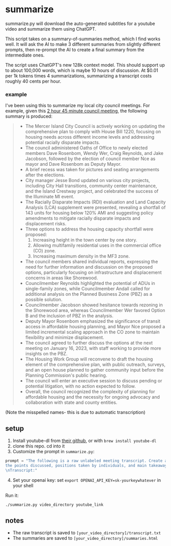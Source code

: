 # summarize

summarize.py will download the auto-generated subtitles for a youtube video and summarize them using ChatGPT.

This script takes on a summary-of-summaries method, which I find works well. It will ask the AI to make 3 different summaries from slightly different prompts, then re-prompt the AI to create a final summary from the intermediate ones.

The script uses ChatGPT's new 128k context model. This should support up to about 100,000 words, which is maybe 10 hours of discussion. At $0.01 per 1k tokens times 4 summarizations, summarizing a transcript costs roughly 40 cents per hour.

### example

I've been using this to summarize my local city council meetings. For example, given this [2 hour 45 minute council meeting](https://www.youtube.com/watch?v=a8uXZQ8XDrY), the following summary is produced:

> <ul><li>The Mercer Island City Council is actively working on updating the comprehensive plan to comply with House Bill 1220, focusing on housing needs across different income levels and addressing potential racially disparate impacts.
> </li><li>The council administered Oaths of Office to newly elected members Dave Rosenbom, Wendy Wer, Craig Reynolds, and Jake Jacobson, followed by the election of council member Nce as mayor and Dave Rosenbom as Deputy Mayor.
> </li><li>A brief recess was taken for pictures and seating arrangements after the elections.
> </li><li>City manager Jesse Bond updated on various city projects, including City Hall transitions, community center maintenance, and the Island Crestway project, and celebrated the success of the Illuminate MI event.
> </li><li>The Racially Disparate Impacts (RDI) evaluation and Land Capacity Analysis (LCA) supplement were presented, revealing a shortfall of 143 units for housing below 120% AMI and suggesting policy amendments to mitigate racially disparate impacts and displacement risks.
> </li><li>Three options to address the housing capacity shortfall were proposed:
> <ol>
>   <li>Increasing height in the town center by one story.</li>
>   <li>Allowing multifamily residential uses in the commercial office (CO) zone.</li>
>   <li>Increasing maximum density in the MF3 zone.</li>
> </ol>
> </li><li>The council members shared individual reports, expressing the need for further information and discussion on the proposed options, particularly focusing on infrastructure and displacement concerns in areas like Shorewood.
> </li><li>Councilmember Reynolds highlighted the potential of ADUs in single-family zones, while Councilmember Andall called for additional analysis on the Planned Business Zone (PBZ) as a possible solution.
> </li><li>Councilmember Jacobson showed hesitance towards rezoning in the Shorewood area, whereas Councilmember Wer favored Option B and the inclusion of PBZ in the analysis.
> </li><li>Deputy Mayor Rosenbom emphasized the significance of transit access in affordable housing planning, and Mayor Nce proposed a limited incremental scaling approach in the CO zone to maintain flexibility and minimize displacement.
> </li><li>The council agreed to further discuss the options at the next meeting on January 16, 2023, with staff working to provide more insights on the PBZ.
> </li><li>The Housing Work Group will reconvene to draft the housing element of the comprehensive plan, with public outreach, surveys, and an open house planned to gather community input before the Planning Commission's public hearing.
> </li><li>The council will enter an executive session to discuss pending or potential litigation, with no action expected to follow.
> </li><li>Overall, the council recognized the complexity of planning for affordable housing and the necessity for ongoing advocacy and collaboration with state and county entities.</li></ul>

(Note the misspelled names- this is due to automatic transcription)

## setup

1. Install youtube-dl from [their github](https://github.com/ytdl-org/youtube-dl), or with `brew install youtube-dl`
2. clone this repo. cd into it
3. Customize the prompt in `summarize.py`:
```python
prompt = "The following is a raw unlabeled meeting transcript. Create a summary that extracts \
the points discussed, positions taken by individuals, and main takeaways/action items.\
\nTranscript:"
```
4. Set your openai key: set `export OPENAI_API_KEY=sk-yourkeywhatever` in your shell

Run it: 
```bash
./summarize.py video_directory youtube_link
```

## notes

- The raw transcript is saved to `[your_video_directory]/transcript.txt`
- The summaries are saved to `[your_video_directory]/summaries.html`

